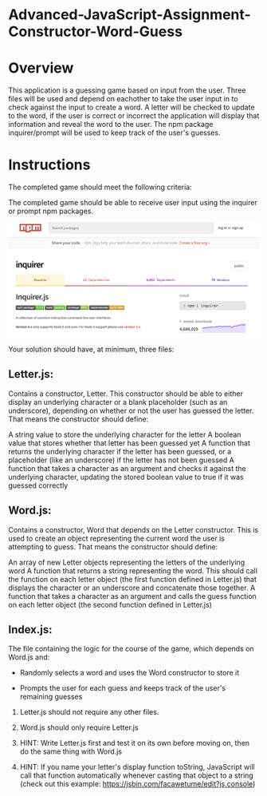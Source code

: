 # Advanced-JavaScript-Assignment-Constructor-Word-Guess

# Overview

This application is a guessing game based on input from the user. Three files will be used and depend on eachother to take the user input in to check against the input to create a word. A letter will be checked to update to the word, if the user is correct or incorrect the application will display that information and reveal the word to the user. The npm package inquirer/prompt will be used to keep track of the user's guesses.


# Instructions

The completed game should meet the following criteria:


The completed game should be able to receive user input using the inquirer or prompt npm packages.

![inquirer npm](images/AJS-01.png)


Your solution should have, at minimum, three files:

## Letter.js: 

Contains a constructor, Letter. This constructor should be able to either display an underlying character or a blank placeholder (such as an underscore), depending on whether or not the user has guessed the letter. That means the constructor should define:

A string value to store the underlying character for the letter
A boolean value that stores whether that letter has been guessed yet
A function that returns the underlying character if the letter has been guessed, or a placeholder (like an underscore) if the letter has not been guessed
A function that takes a character as an argument and checks it against the underlying character, updating the stored boolean value to true if it was guessed correctly


## Word.js: 

Contains a constructor, Word that depends on the Letter constructor. This is used to create an object representing the current word the user is attempting to guess. That means the constructor should define:


An array of new Letter objects representing the letters of the underlying word
A function that returns a string representing the word. This should call the function on each letter object (the first function defined in Letter.js) that displays the character or an underscore and concatenate those together.
A function that takes a character as an argument and calls the guess function on each letter object (the second function defined in Letter.js)


## Index.js: 

The file containing the logic for the course of the game, which depends on Word.js and:

* Randomly selects a word and uses the Word constructor to store it

* Prompts the user for each guess and keeps track of the user's remaining guesses

1. Letter.js should not require any other files.

2. Word.js should only require Letter.js

3. HINT: Write Letter.js first and test it on its own before moving on, then do the same thing with Word.js

4. HINT: If you name your letter's display function toString, JavaScript will call that function automatically whenever casting that object to a string (check out this example: https://jsbin.com/facawetume/edit?js,console)
